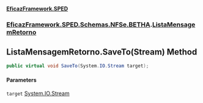 #### [EficazFramework.SPED](EficazFrameworkSPED.md 'EficazFramework SPED')
### [EficazFramework.SPED.Schemas.NFSe.BETHA](EficazFramework.SPED.Schemas.NFSe.BETHA.md 'EficazFramework.SPED.Schemas.NFSe.BETHA').[ListaMensagemRetorno](EficazFramework.SPED.Schemas.NFSe.BETHA/ListaMensagemRetorno.md 'EficazFramework.SPED.Schemas.NFSe.BETHA.ListaMensagemRetorno')

## ListaMensagemRetorno.SaveTo(Stream) Method

```csharp
public virtual void SaveTo(System.IO.Stream target);
```
#### Parameters

<a name='EficazFramework.SPED.Schemas.NFSe.BETHA.ListaMensagemRetorno.SaveTo(System.IO.Stream).target'></a>

`target` [System.IO.Stream](https://docs.microsoft.com/en-us/dotnet/api/System.IO.Stream 'System.IO.Stream')